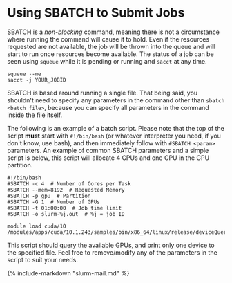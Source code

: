 # Using SBATCH to Submit Jobs #

SBATCH is a *non-blocking* command, meaning there is not a circumstance where running the command will cause it to hold. Even if the resources requested are not available, the job will be thrown into the queue and will start to run once resources become available. The status of a job can be seen using `squeue` while it is pending or running and `sacct` at any time.
```
squeue --me
sacct -j YOUR_JOBID
```

SBATCH is based around running a single file. That being said, you shouldn't need to specify any parameters in the command other than `sbatch <batch file>`, because you can specify all parameters in the command inside the file itself.

The following is an example of a batch script. Please note that the top of the script **must** start with `#!/bin/bash` (or whatever interpreter you need, if you don't know, use bash), and then immediately follow with `#SBATCH <param>` parameters. An example of common SBATCH parameters and a simple script is below, this script will allocate 4 CPUs and one GPU in the GPU partition.

```
#!/bin/bash
#SBATCH -c 4  # Number of Cores per Task
#SBATCH --mem=8192  # Requested Memory
#SBATCH -p gpu  # Partition
#SBATCH -G 1  # Number of GPUs
#SBATCH -t 01:00:00  # Job time limit
#SBATCH -o slurm-%j.out  # %j = job ID

module load cuda/10
/modules/apps/cuda/10.1.243/samples/bin/x86_64/linux/release/deviceQuery
```
This script should query the available GPUs, and print only one device to the specified file. Feel free to remove/modify any of the parameters in the script to suit your needs.

{% include-markdown "slurm-mail.md" %}
